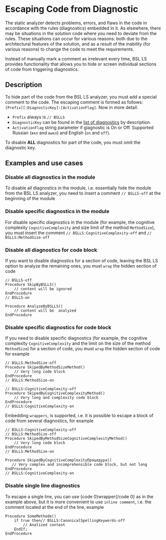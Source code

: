 # Escaping Code from Diagnostic

The static analyzer detects problems, errors, and flaws in the code in accordance with the rules (diagnostics) embedded in it. As elsewhere, there may be situations in the solution code where you need to deviate from the rules. These situations can occur for various reasons: both due to the architectural features of the solution, and as a result of the inability (for various reasons) to change the code to meet the requirements.

Instead of manually mark a comment as irrelevant every time, BSL LS provides functionality that allows you to hide or screen individual sections of code from triggering diagnostics.

## Description

To hide part of the code from the BSL LS analyzer, you must add a special comment to the code. The escaping comment is formed as follows: `[Prefix][:DiagnosticKey]-[ActivationFlag]`. Now in more detail.

- `Prefix` always is `// BSLLS`
- `DiagnosticKey` can be found in the [list of diagnostics](../diagnostics/index.md) by description.
- `ActivationFlag` string parameter if giagnostic is On or Off. Supported Russian (`вкл` and `выкл`) and English (`on` and `off`).

To disable **ALL** diagnostics for part of the code, you must omit the diagnostic key.

## Examples and use cases

### Disable all diagnostics in the module

To disable all diagnostics in the module, i.e. essentially hide the module from the BSL LS analyzer, you need to insert a comment `// BSLLS-off` at the beginning of the module

### Disable specific diagnostics in the module

For disable specific diagnostics in the module (for example, the cognitive complexity `CognitiveComplexity` and size limit of the method `MethodSize`), you must insert the comment `// BSLLS:CognitiveComplexity-off` and `// BSLLS:MethodSize-off`

### Disable all diagnostics for code block

If you want to disable diagnostics for a section of code, leaving the BSL LS option to analyze the remaining ones, you must `wrap` the hidden section of code

```bsl
// BSLLS-off
Procedure SkipByBSLLS()
    // content will be ignored
EndProcedure
// BSLLS-on

Procedure AnalyzeByBSLLS()
    // content will be  analyzed
EndProcedure
```

### Disable specific diagnostics for code block

If you need to disable specific diagnostics (for example, the cognitive complexity `CognitiveComplexity` and the limit on the size of the method `MethodSize`) for a section of code, you must `wrap` the hidden section of code for example

```bsl
// BSLLS:MethodSize-off
Procedure SkipedByMethodSizeMethod()
    // Very long code block
EndProcedure
// BSLLS:MethodSize-on

// BSLLS:CognitiveComplexity-off
Procedure SkipedByCognitiveComplexityMethod()
    // Very long and complexity code block
EndProcedure
// BSLLS:CognitiveComplexity-on
```

Embedding `wrappers`, is supported, i.e. it is possible to escape a block of code from several diagnostics, for example

```bsl
// BSLLS:CognitiveComplexity-off
// BSLLS:MethodSize-off
Procedure SkipedByMethodSizeCognitiveComplexityMethod()
    // Very long code block
EndProcedure
// BSLLS:MethodSize-on

Procedure SkipedByCognitiveComplexityПроцедура()
   // Very complex and incomprehensible code block, but not long
EndProcedure
// BSLLS:CognitiveComplexity-on
```

### Disable single line diagnostics

To escape a single line, you can use {code 0}wrapper{/code 0} as in the example above, but it is more convenient to use `inline comment`, i.e. the comment located at the end of the line, example

```bsl
Procedure SomeMethode()
    if true then// BSLLS:CanonicalSpellingKeywords-off
        // Analized content
    EndIf;
EndProcedure
```

